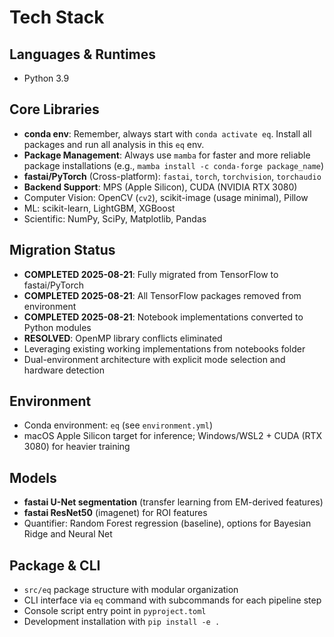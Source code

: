 # Tech Stack

## Languages & Runtimes
- Python 3.9

## Core Libraries
- **conda env**: Remember, always start with `conda activate eq`. Install all packages and run all analysis in this `eq` env.
- **Package Management**: Always use `mamba` for faster and more reliable package installations (e.g., `mamba install -c conda-forge package_name`)
- **fastai/PyTorch** (Cross-platform): `fastai`, `torch`, `torchvision`, `torchaudio`
- **Backend Support**: MPS (Apple Silicon), CUDA (NVIDIA RTX 3080)
- Computer Vision: OpenCV (`cv2`), scikit-image (usage minimal), Pillow
- ML: scikit-learn, LightGBM, XGBoost
- Scientific: NumPy, SciPy, Matplotlib, Pandas

## Migration Status
- **COMPLETED 2025-08-21**: Fully migrated from TensorFlow to fastai/PyTorch
- **COMPLETED 2025-08-21**: All TensorFlow packages removed from environment
- **COMPLETED 2025-08-21**: Notebook implementations converted to Python modules
- **RESOLVED**: OpenMP library conflicts eliminated
- Leveraging existing working implementations from notebooks folder
- Dual-environment architecture with explicit mode selection and hardware detection

## Environment
- Conda environment: `eq` (see `environment.yml`)
- macOS Apple Silicon target for inference; Windows/WSL2 + CUDA (RTX 3080) for heavier training

## Models
- **fastai U-Net segmentation** (transfer learning from EM-derived features)
- **fastai ResNet50** (imagenet) for ROI features
- Quantifier: Random Forest regression (baseline), options for Bayesian Ridge and Neural Net

## Package & CLI
- `src/eq` package structure with modular organization
- CLI interface via `eq` command with subcommands for each pipeline step
- Console script entry point in `pyproject.toml`
- Development installation with `pip install -e .`
